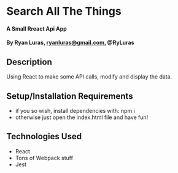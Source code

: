 # Search All The Things

#### A Small Rreact Api App
#### By **Ryan Luras, ryanluras@gmail.com, @RyLuras**

## Description

Using React to make some API calls, modify and display the data.

## Setup/Installation Requirements

* if you so wish, install dependencies with: npm i
* otherwise just open the index.html file and have fun!

## Technologies Used

* React
* Tons of Webpack stuff
* Jest
